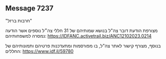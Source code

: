 ## Message 7237

"חרבות ברזל"

מצורפת הודעת דובר צה"ל בנושא שמותיהם של 31 חללי צה״ל נוספים אשר הודעה נמסרה למשפחותיהם: https://IDFANC.activetrail.biz/ANC12102023.0214

בנוסף, מצורף קישור לאתר צה"ל, בו מפורסמות ומתעדכנות פרטיהם ותמונותיהם של החללים: https://www.idf.il/59780

